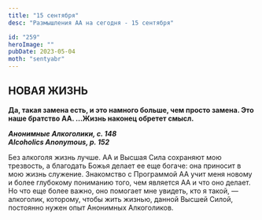 ```yaml
---
title: "15 сентября"
desc: "Размышления АА на сегодня - 15 сентября"

id: "259"
heroImage: ""
pubDate: 2023-05-04
moth: "sentyabr"
---
```


## НОВАЯ ЖИЗНЬ

**Да, такая замена есть, и это намного больше, чем просто замена. Это наше
братство АА. …Жизнь наконец обретет смысл.**

**_Анонимные Алкоголики, с. 148  
Alcoholics Anonymous, p. 152_**

Без алкоголя жизнь лучше. АА и Высшая Сила сохраняют мою трезвость, а
благодать Божья делает ее еще богаче: она приносит в мою жизнь служение.
Знакомство с Программой АА учит меня новому и более глубокому пониманию того,
чем является АА и что оно делает. Но что еще более важно, оно помогает мне
увидеть, кто я такой, — алкоголик, которому, чтобы жить жизнью, данной Высшей
Силой, постоянно нужен опыт Анонимных Алкоголиков.
